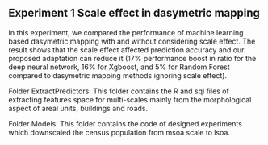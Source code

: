 ## Experiment 1 Scale effect in dasymetric mapping

In this experiment, we compared the performance of machine learning based dasymetric mapping with and without considering scale effect. 
The result shows that the scale effect affected prediction accuracy and our proposed adaptation can reduce it 
(17% performance boost in ratio for the deep neural network, 16% for Xgboost, and 5% for Random Forest compared to dasymetric mapping methods ignoring scale effect).


Folder ExtractPredictors:
This folder contains the R and sql files of extracting features space for multi-scales mainly from the morphological aspect of areal units, buildings and roads.

Folder Models:
This folder contains the code of designed experiments which downscaled the census population from msoa scale to lsoa.
